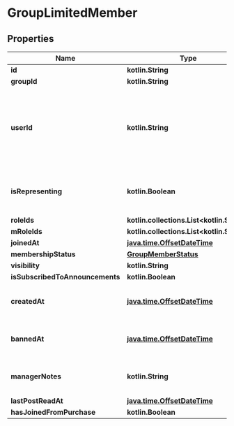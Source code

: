 
# GroupLimitedMember

## Properties
Name | Type | Description | Notes
------------ | ------------- | ------------- | -------------
**id** | **kotlin.String** |  |  [optional]
**groupId** | **kotlin.String** |  |  [optional]
**userId** | **kotlin.String** | A users unique ID, usually in the form of &#x60;usr_c1644b5b-3ca4-45b4-97c6-a2a0de70d469&#x60;. Legacy players can have old IDs in the form of &#x60;8JoV9XEdpo&#x60;. The ID can never be changed. |  [optional]
**isRepresenting** | **kotlin.Boolean** | Whether the user is representing the group. This makes the group show up above the name tag in-game. |  [optional]
**roleIds** | **kotlin.collections.List&lt;kotlin.String&gt;** |  |  [optional]
**mRoleIds** | **kotlin.collections.List&lt;kotlin.String&gt;** |  |  [optional]
**joinedAt** | [**java.time.OffsetDateTime**](java.time.OffsetDateTime.md) |  |  [optional]
**membershipStatus** | [**GroupMemberStatus**](GroupMemberStatus.md) |  |  [optional]
**visibility** | **kotlin.String** |  |  [optional]
**isSubscribedToAnnouncements** | **kotlin.Boolean** |  |  [optional]
**createdAt** | [**java.time.OffsetDateTime**](java.time.OffsetDateTime.md) | Only visible via the /groups/:groupId/members endpoint, **not** when fetching a specific user. |  [optional]
**bannedAt** | [**java.time.OffsetDateTime**](java.time.OffsetDateTime.md) | Only visible via the /groups/:groupId/members endpoint, **not** when fetching a specific user. |  [optional]
**managerNotes** | **kotlin.String** | Only visible via the /groups/:groupId/members endpoint, **not** when fetching a specific user. |  [optional]
**lastPostReadAt** | [**java.time.OffsetDateTime**](java.time.OffsetDateTime.md) |  |  [optional]
**hasJoinedFromPurchase** | **kotlin.Boolean** |  |  [optional]



